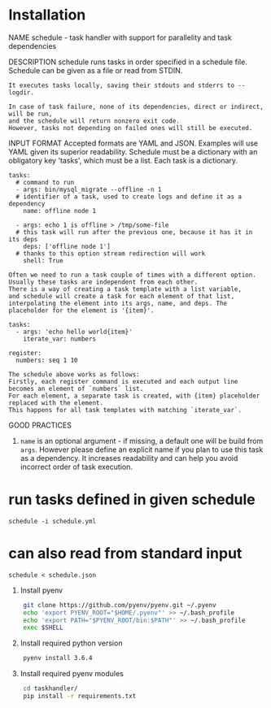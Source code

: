 # Installation

NAME
    schedule - task handler with support for parallelity and task dependencies


DESCRIPTION
    schedule runs tasks in order specified in a schedule file.
    Schedule can be given as a file or read from STDIN.

    It executes tasks locally, saving their stdouts and stderrs to --logdir.

    In case of task failure, none of its dependencies, direct or indirect, will be run,
    and the schedule will return nonzero exit code.
    However, tasks not depending on failed ones will still be executed.


INPUT FORMAT
    Accepted formats are YAML and JSON. Examples will use YAML given its superior readability.
    Schedule must be a dictionary with an obligatory key 'tasks', which must be a list.
    Each task is a dictionary.

```
tasks:
  # command to run
  - args: bin/mysql_migrate --offline -n 1
  # identifier of a task, used to create logs and define it as a dependency
    name: offline node 1

  - args: echo 1 is offline > /tmp/some-file
  # this task will run after the previous one, because it has it in its deps
    deps: ['offline node 1']
  # thanks to this option stream redirection will work
    shell: True
```

    Often we need to run a task couple of times with a different option. Usually these tasks are independent from each other.
    There is a way of creating a task template with a list variable,
    and schedule will create a task for each element of that list,
    interpolating the element into its args, name, and deps. The placeholder for the element is '{item}'.

```
tasks:
  - args: 'echo hello world{item}'
    iterate_var: numbers

register:
  numbers: seq 1 10
```

    The schedule above works as follows:
    Firstly, each register command is executed and each output line becomes an element of `numbers` list.
    For each element, a separate task is created, with {item} placeholder replaced with the element.
    This happens for all task templates with matching `iterate_var`.


GOOD PRACTICES

1. `name` is an optional argument - if missing, a default one will be build from `args`.
However please define an explicit name if you plan to use this task as a dependency.
It increases readability and can help you avoid incorrect order of task execution.


# run tasks defined in given schedule
    schedule -i schedule.yml

# can also read from standard input
    schedule < schedule.json

1. Install pyenv

```sh
    git clone https://github.com/pyenv/pyenv.git ~/.pyenv
    echo 'export PYENV_ROOT="$HOME/.pyenv"' >> ~/.bash_profile
    echo 'export PATH="$PYENV_ROOT/bin:$PATH"' >> ~/.bash_profile
    exec $SHELL
```

2. Install required python version
```sh
    pyenv install 3.6.4
```

3. Install required pyenv modules
```sh
    cd taskhandler/
    pip install -r requirements.txt
```
